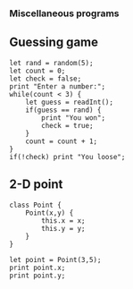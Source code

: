 ### Miscellaneous programs 

## Guessing game
~~~~ zeta
let rand = random(5);
let count = 0;
let check = false;
print "Enter a number:";
while(count < 3) {
    let guess = readInt();
    if(guess == rand) {
        print "You won";
        check = true;
    }
    count = count + 1;
}
if(!check) print "You loose";
~~~~

## 2-D point

~~~~ zeta
class Point {
    Point(x,y) {
        this.x = x;
        this.y = y;
    }
}

let point = Point(3,5);
print point.x;
print point.y;

~~~~
